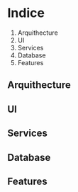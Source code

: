 # Indice
1. Arquithecture
2. UI
3. Services
4. Database
5. Features

## Arquithecture


## UI

## Services

## Database

## Features



